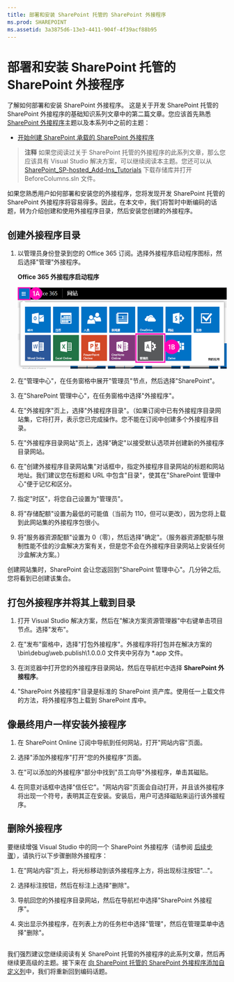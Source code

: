 ```yaml
---
title: 部署和安装 SharePoint 托管的 SharePoint 外接程序
ms.prod: SHAREPOINT
ms.assetid: 3a3875d6-13e3-4411-904f-4f39acf88b95
---
```



# 部署和安装 SharePoint 托管的 SharePoint 外接程序
了解如何部署和安装 SharePoint 外接程序。
这是关于开发 SharePoint 托管的 SharePoint 外接程序的基础知识系列文章中的第二篇文章。您应该首先熟悉  [SharePoint 外接程序](sharepoint-add-ins.md)主题以及本系列中之前的主题：
  
    
    


-  [开始创建 SharePoint 承载的 SharePoint 外接程序](get-started-creating-sharepoint-hosted-sharepoint-add-ins.md)
    
  

> **注释**
> 如果您阅读过关于 SharePoint 托管的外接程序的此系列文章，那么您应该具有 Visual Studio 解决方案，可以继续阅读本主题。您还可以从  [SharePoint_SP-hosted_Add-Ins_Tutorials](https://github.com/OfficeDev/SharePoint_SP-hosted_Add-Ins_Tutorials) 下载存储库并打开 BeforeColumns.sln 文件。
  
    
    

如果您熟悉用户如何部署和安装您的外接程序，您将发现开发 SharePoint 托管的 SharePoint 外接程序将容易得多。因此，在本文中，我们将暂时中断编码的话题，转为介绍创建和使用外接程序目录，然后安装您创建的外接程序。
## 创建外接程序目录


  
    
    

1. 以管理员身份登录到您的 Office 365 订阅。选择外接程序启动程序图标，然后选择"管理"外接程序。
    
   **Office 365 外接程序启动程序**

  

     ![Office 365 应用程序启动程序](images/ec60797c-d329-4922-a811-70c64598f4d5.PNG)
  

    
    
  
2. 在"管理中心"，在任务窗格中展开"管理员"节点，然后选择"SharePoint"。
    
  
3. 在"SharePoint 管理中心"，在任务窗格中选择"外接程序"。
    
  
4. 在"外接程序"页上，选择"外接程序目录"。（如果订阅中已有外接程序目录网站集，它将打开，表示您已完成操作。您不能在订阅中创建多个外接程序目录。
    
  
5. 在"外接程序目录网站"页上，选择"确定"以接受默认选项并创建新的外接程序目录网站。
    
  
6. 在"创建外接程序目录网站集"对话框中，指定外接程序目录网站的标题和网站地址。我们建议您在标题和 URL 中包含"目录"，使其在"SharePoint 管理中心"便于记忆和区分。
    
  
7. 指定"时区"，将您自己设置为"管理员"。
    
  
8. 将"存储配额"设置为最低的可能值（当前为 110，但可以更改），因为您将上载到此网站集的外接程序包很小。
    
  
9. 将"服务器资源配额"设置为 0（零），然后选择"确定"。（服务器资源配额与限制性能不佳的沙盒解决方案有关，但是您不会在外接程序目录网站上安装任何沙盒解决方案。）
    
  
创建网站集时，SharePoint 会让您返回到"SharePoint 管理中心"。几分钟之后, 您将看到已创建该集合。
## 打包外接程序并将其上载到目录


  
    
    

1. 打开 Visual Studio 解决方案，然后在"解决方案资源管理器"中右键单击项目节点。选择"发布"。
    
  
2. 在"发布"窗格中，选择"打包外接程序"。外接程序将打包并在解决方案的 \\bin\\debug\\web.publish\\1.0.0.0 文件夹中另存为 *.app 文件。
    
  
3. 在浏览器中打开您的外接程序目录网站，然后在导航栏中选择 **SharePoint 外接程序**。
    
  
4. "SharePoint 外接程序"目录是标准的 SharePoint 资产库。使用任一上载文件的方法，将外接程序包上载到 SharePoint 库中。
    
  

## 像最终用户一样安装外接程序


1. 在 SharePoint Online 订阅中导航到任何网站，打开"网站内容"页面。
    
  
2. 选择"添加外接程序"打开"您的外接程序"页面。
    
  
3. 在"可以添加的外接程序"部分中找到"员工向导"外接程序，单击其磁贴。
    
  
4. 在同意对话框中选择"信任它"。"网站内容"页面会自动打开，并且该外接程序将出现一个符号，表明其正在安装。安装后，用户可选择磁贴来运行该外接程序。
    
  

## 删除外接程序

要继续增强 Visual Studio 中的同一个 SharePoint 外接程序（请参阅 [后续步骤](#Nextsteps)），请执行以下步骤删除外接程序：
  
    
    

1. 在"网站内容"页上，将光标移动到该外接程序上方，将出现标注按钮"..."。
    
  
2. 选择标注按钮，然后在标注上选择"删除"。
    
  
3. 导航回您的外接程序目录网站，然后在导航栏中选择"SharePoint 外接程序"。
    
  
4. 突出显示外接程序，在列表上方的任务栏中选择"管理"，然后在管理菜单中选择"删除"。
    
  

## 

我们强烈建议您继续阅读有关 SharePoint 托管的外接程序的此系列文章，然后再继续更高级的主题。接下来在 [向 SharePoint 托管的 SharePoint 外接程序添加自定义列](add-custom-columns-to-a-sharepoint-hostedsharepoint-add-in.md)中，我们将重新回到编码话题。
  
    
    


